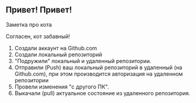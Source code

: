 ## Привет! Привет!

Заметка про кота

Согласен, кот забавный!    

1. Создали аккаунт на Github.com
2. Создали локальный репозиторий
3. "Подружили" локальный и удаленный репозитории.
4. Отправили (Push) ваш локальный репозиторий в удаленный (на Github.com), при этом производится авторизация на удаленном репозитории
5. Провели изменения "с другого ПК".
6. Выкачали (pull) актуальное состояние из удаленного репозитория.
